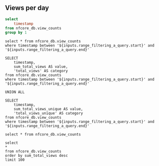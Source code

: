## Views per day

```sql view_days
select
    timestamp
from nfcore_db.view_counts
group by 1
```

<DateRange
    name=range_filtering_a_query
    data={view_days}
    dates=timestamp
    defaultValue="Last Year"
/>

<!-- https://github.com/nf-core/website/blob/33acd6a2fab2bf9251e14212ce731ef3232b5969/public_html/stats.php#L1423C29-L1423C42 -->

```views_by_day_filtered
select * from nfcore_db.view_counts
where timestamp between '${inputs.range_filtering_a_query.start}' and '${inputs.range_filtering_a_query.end}'
```

<CalendarHeatmap 
    data={views_by_day_filtered}
    date=timestamp
    value=sum_total_views_unique
    title="Visitors: All nf-core repositories"
    subtitle="Unique views per day from {inputs.range_filtering_a_query.start} to {inputs.range_filtering_a_query.end}"
    legend=true
/>

```views_long_filtered
SELECT
    timestamp,
    sum_total_views AS value,
    'total_views' AS category
from nfcore_db.view_counts
where timestamp between '${inputs.range_filtering_a_query.start}' and '${inputs.range_filtering_a_query.end}'

UNION ALL

SELECT
    timestamp,
    sum_total_views_unique AS value,
    'total_views_unique' AS category
from nfcore_db.view_counts
where timestamp between '${inputs.range_filtering_a_query.start}' and '${inputs.range_filtering_a_query.end}'
```

<AreaChart 
    data={views_long_filtered}
    x=timestamp
    y=value
    series=category
    title="Visitors: All nf-core repositories in 2023" 
    subtitle="nf-core repository web views per day from {inputs.range_filtering_a_query.start} to {inputs.range_filtering_a_query.end}"
/>

```view_counts_summary
select * from nfcore_db.view_counts
```

<DataTable data={view_counts_summary} />

```view_counts_summary_top100
select
*
from nfcore_db.view_counts
order by sum_total_views desc
limit 100
```

<DataTable data={view_counts_summary_top100}>
   <Column id=timestamp title="Date"/>
   <Column id=sum_total_views title = "Total Views" />
   <Column id=sum_total_views_unique title = "Total Unique Views" />
</DataTable>
